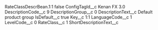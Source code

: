 <?xml version="1.0" encoding="UTF-8"?>
<CustomMetadata xmlns="http://soap.sforce.com/2006/04/metadata" xmlns:xsi="http://www.w3.org/2001/XMLSchema-instance" xmlns:xsd="http://www.w3.org/2001/XMLSchema">
    <label>RateClassDescrBean.1:1</label>
    <protected>false</protected>
    <values>
        <field>ConfigTagId__c</field>
        <value xsi:type="xsd:string">Kenan FX 3.0</value>
    </values>
    <values>
        <field>DescriptionCode__c</field>
        <value xsi:type="xsd:string">9</value>
    </values>
    <values>
        <field>DescriptionGroup__c</field>
        <value xsi:type="xsd:string">0</value>
    </values>
    <values>
        <field>DescriptionText__c</field>
        <value xsi:type="xsd:string">Default product group</value>
    </values>
    <values>
        <field>IsDefault__c</field>
        <value xsi:type="xsd:string">true</value>
    </values>
    <values>
        <field>Key__c</field>
        <value xsi:type="xsd:string">1:1</value>
    </values>
    <values>
        <field>LanguageCode__c</field>
        <value xsi:type="xsd:string">1</value>
    </values>
    <values>
        <field>LevelCode__c</field>
        <value xsi:type="xsd:string">0</value>
    </values>
    <values>
        <field>RateClass__c</field>
        <value xsi:type="xsd:string">1</value>
    </values>
    <values>
        <field>ShortDescriptionText__c</field>
        <value xsi:nil="true"/>
    </values>
</CustomMetadata>

